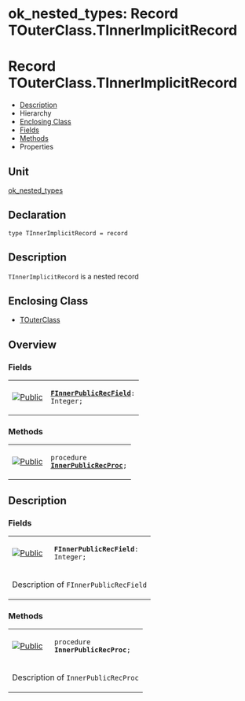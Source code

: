 # ok\_nested\_types: Record TOuterClass.TInnerImplicitRecord


# Record TOuterClass.TInnerImplicitRecord
<span id="TInnerImplicitRecord"/>

- [Description](#PasDoc-Description)
- Hierarchy
- [Enclosing Class](#PasDoc-EnclosingClass)
- [Fields](#PasDoc-Fields)
- [Methods](#PasDoc-Methods)
- Properties

<span id="PasDoc-Description"/>

## Unit


[ok\_nested\_types](ok_nested_types.md)


## Declaration


```type TInnerImplicitRecord = record```


## Description
`TInnerImplicitRecord` is a nested record

## Enclosing Class
<span id="PasDoc-EnclosingClass"/>

- [TOuterClass](ok_nested_types.TOuterClass.md)


## Overview

### Fields
<span id="PasDoc-Fields"/>


<table>
<tr>

<td>

<a href="legend.md"><img src="public.gif" alt="Public" title="Public"></img></a>
</td>

<td>

<code><strong><a href="ok_nested_types.TOuterClass.TInnerImplicitRecord.md#FInnerPublicRecField">FInnerPublicRecField</a></strong>: Integer;</code>
</td>
</tr>
</table>

### Methods
<span id="PasDoc-Methods"/>


<table>
<tr>

<td>

<a href="legend.md"><img src="public.gif" alt="Public" title="Public"></img></a>
</td>

<td>

<code>procedure <strong><a href="ok_nested_types.TOuterClass.TInnerImplicitRecord.md#InnerPublicRecProc">InnerPublicRecProc</a></strong>;</code>
</td>
</tr>
</table>


## Description

### Fields

<table>
<tr>

<td>

<a href="legend.md"><img src="public.gif" alt="Public" title="Public"></img></a>
</td>

<td>

<span id="FInnerPublicRecField"/><code><strong>FInnerPublicRecField</strong>: Integer;</code>
</td>
</tr>
<tr><td colspan="2">

Description of `FInnerPublicRecField`

</td></tr>
</table>

### Methods

<table>
<tr>

<td>

<a href="legend.md"><img src="public.gif" alt="Public" title="Public"></img></a>
</td>

<td>

<span id="InnerPublicRecProc"/><code>procedure <strong>InnerPublicRecProc</strong>;</code>
</td>
</tr>
<tr><td colspan="2">

Description of `InnerPublicRecProc`

</td></tr>
</table>

